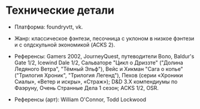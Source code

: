 # Технические детали

* Платформа: foundryvtt, vk.

* Жанр: классическое фэнтези, песочница с уклоном в низкое фэнтези и с олдскульной экономикой (ACKS 2).

* Референсы: Gamers 2002, JourneyQuest, путеводители Воло, Baldur's Gate 1/2, Icewind Dale 1/2, Сальваторе "Цикл о Дриззте" ("Долина Ледяного Ветра", "Тёмный Эльф"), Вейс и Хикман "Сага о копье" ("Трилогия Хроник", "Трилогия Легенд"), Пехов (серии «Хроники Сиалы», «Ветер и искры», «Страж»); D&D 3.X компендиумы по Фаэруну, Очень Странные Дела 1 сезон; ACKS 1/2, OSR.

* Референсы (арт): William O'Connor, Todd Lockwood